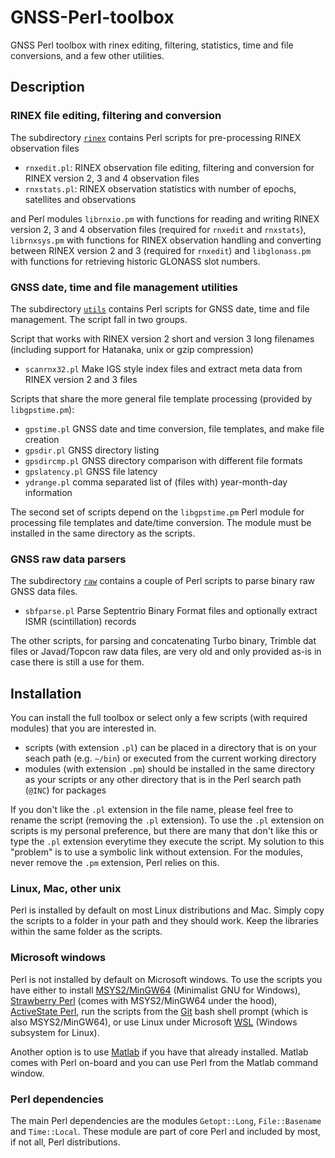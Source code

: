 # GNSS-Perl-toolbox
GNSS Perl toolbox with rinex editing, filtering, statistics, time and file conversions, and a few other utilities.

## Description

### RINEX file editing, filtering and conversion

The subdirectory [`rinex`](rinex/) contains Perl scripts for pre-processing RINEX observation files

- `rnxedit.pl`: RINEX observation file editing, filtering and conversion for RINEX version 2, 3 and 4 observation files
- `rnxstats.pl`: RINEX observation statistics with number of epochs, satellites and observations

and Perl modules `librnxio.pm` with functions for reading and writing RINEX version 2, 3 and 4 observation files (required for `rnxedit` and `rnxstats`),
`librnxsys.pm` with functions for RINEX observation handling and converting between RINEX version 2 and 3 (required for `rnxedit`) and `libglonass.pm` with functions for retrieving historic GLONASS slot numbers.

### GNSS date, time and file management utilities

The subdirectory [`utils`](utils/) contains Perl scripts for GNSS date, time and file management.
The script fall in two groups. 

Script that works with RINEX version 2 short and version 3 long filenames (including support for Hatanaka, unix or gzip
compression)

- `scanrnx32.pl` Make IGS style index files and extract meta data from RINEX version 2 and 3 files

Scripts that share the more general file template processing (provided by `libgpstime.pm`):

- `gpstime.pl` GNSS date and time conversion, file templates, and make file creation
- `gpsdir.pl` GNSS directory listing 
- `gpsdircmp.pl` GNSS directory comparison with different file formats
- `gpslatency.pl` GNSS file latency 
- `ydrange.pl` comma separated list of (files with) year-month-day information

The second set of scripts depend on the `libgpstime.pm` Perl module for processing file templates and date/time conversion.
The module must be installed in the same directory as the scripts. 

### GNSS raw data parsers

The subdirectory [`raw`](raw/) contains a couple of Perl scripts to parse binary raw GNSS data files. 

- `sbfparse.pl` Parse Septentrio Binary Format files and optionally extract ISMR (scintillation) records

The other scripts, for parsing and concatenating Turbo binary, Trimble dat files or Javad/Topcon raw data files, 
are very old and only provided as-is in case there is still a use for them.


## Installation

You can install the full toolbox or select only a few scripts (with required modules) that you are interested in. 

- scripts (with extension `.pl`) can be placed in a directory that is on your seach path (e.g. `~/bin`) or executed from the current working directory
- modules (with extension `.pm`) should be installed in the same directory as your scripts or any other directory that is in the Perl search path (`@INC`) for packages

If you don't like the `.pl` extension in the file name, please feel free to rename the script (removing the `.pl` extension). To use the `.pl` extension on scripts is my
personal preference, but there are many that don't like this or type the `.pl` extension everytime they execute the script. My solution to this "problem" is to use a symbolic 
link without extension. For the modules, never remove the `.pm` extension, Perl relies on this.

### Linux, Mac, other unix

Perl is installed by default on most Linux distributions and Mac. Simply copy the scripts to a folder in your path and they should work. Keep the libraries within the same folder as the scripts.

### Microsoft windows

Perl is not installed by default on Microsoft windows. To use the scripts you have either to install [MSYS2/MinGW64](https://www.msys2.org/) (Minimalist GNU for Windows), [Strawberry Perl](https://strawberryperl.com/) (comes with MSYS2/MinGW64 under the hood), [ActiveState Perl](https://www.activestate.com/platform/supported-languages/perl/), run the scripts from the [Git](https://git-scm.com/downloads) bash shell prompt (which is also MSYS2/MinGW64), or use Linux under Microsoft [WSL](https://learn.microsoft.com/en-us/windows/wsl/install) (Windows subsystem for Linux). 

Another option is to use [Matlab](https://www.mathworks.com/products/matlab.html) if you have that already installed. Matlab comes with Perl on-board and you can use Perl from the Matlab command window.

### Perl dependencies

The main Perl dependencies are the modules `Getopt::Long`, `File::Basename` and `Time::Local`. These module are part of core Perl and included by most, if not all, 
Perl distributions.
